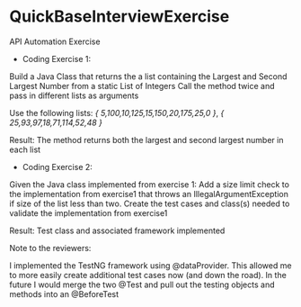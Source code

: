 # QuickBaseInterviewExercise

API Automation Exercise

* Coding Exercise 1:

Build a Java Class that returns the a list containing the Largest and Second Largest Number from a static List of Integers
Call the method twice and pass in different lists as arguments

Use the following lists:  *{ 5,100,10,125,15,150,20,175,25,0 }*,  *{ 25,93,97,18,71,114,52,48 }*

Result: The method returns both the largest and second largest number in each list

* Coding Exercise 2:

Given the Java class implemented from exercise 1:
Add a size limit check to the implementation from exercise1 that throws an IllegalArgumentException if size of the list less than two.
Create the test cases and class(s) needed to validate the implementation from exercise1

Result: Test class and associated framework implemented


Note to the reviewers:

I implemented the TestNG framework using @dataProvider.  This allowed me to more easily create additional test cases now (and down the road).  In the future I would merge the two @Test and pull out the testing objects and methods into an @BeforeTest
